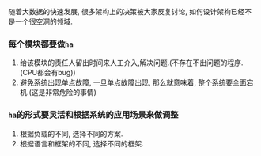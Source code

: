 随着大数据的快速发展, 很多架构上的决策被大家反复讨论, 如何设计架构已经不是一个很空洞的领域.

### 每个模块都要做`ha`
1. 给该模块的责任人留出时间来人工介入,解决问题.(不存在不出问题的程序.(CPU都会有bug))
2. 避免系统出现单点故障, 一旦单点故障出现, 那么就意味着, 整个系统要全面宕机.(这是非常危险的事情)

### `ha`的形式要灵活和根据系统的应用场景来做调整
1. 根据负载的不同, 选择不同的方案.
2. 根据语言和框架的不同, 选择不同的框架.
